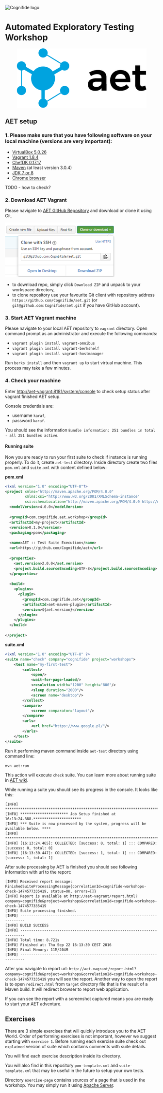 ![Cognifide logo](http://cognifide.github.io/images/cognifide-logo.png)

# Automated Exploratory Testing Workshop
<p align="center">
  <a href="https://github.com/Cognifide/aet" target="_blank">
    <img src="assets/aet-logo-black.png" alt="AET Logo"/>
  </a>
</p>

## AET setup

### 1. Please make sure that you have following software on your local machine (versions are very important):
   * [VirtualBox 5.0.26](https://www.virtualbox.org/wiki/Download_Old_Builds_5_0)
   * [Vagrant 1.8.4](https://www.vagrantup.com/downloads.html)
   * [ChefDK 0.17.17](https://downloads.chef.io/chef-dk/)
   * [Maven](https://maven.apache.org/download.cgi) (at least version 3.0.4)
   * [JDK 7 or 8](http://www.oracle.com/technetwork/java/javase/downloads/jdk7-downloads-1880260.html)
   * [Chrome browser](https://www.google.com/chrome/browser/desktop/)

TODO - how to check?

### 2. Download AET Vagrant
Please navigate to [AET GitHub Repository](https://github.com/Cognifide/aet) and download or clone it using Git.

![Get vagrant](assets/get-vagrant.png)

   * to download repo, simply click `Download ZIP` and unpack to your workspace directory,
   * to clone repository use your favourite Git client with repository address `https://github.com/Cognifide/aet.git` (or `git@github.com:Cognifide/aet.git` if you have GitHub account).

### 3. Start AET Vagrant machine
Please navigate to your local AET repository to `vagrant` directory.
Open command prompt as an administrator and execute the following commands:

   * `vagrant plugin install vagrant-omnibus`
   * `vagrant plugin install vagrant-berkshelf`
   * `vagrant plugin install vagrant-hostmanager`

Run `berks install` and then `vagrant up` to start virtual machine. This process may take a few minutes.

### 4. Check your machine
Enter [http://aet-vagrant:8181/system/console](http://aet-vagrant:8181/system/console) to check setup status after vagrant finished AET setup.

Console credentials are: 

   * username `karaf`, 
   * password `karaf`.

You should see the information `Bundle information: 251 bundles in total - all 251 bundles active`.

#### Running suite

Now you are ready to run your first suite to check if instance is running properly. To do it, create `aet-test` directory.
Inside directory create two files `pom.xml` and `suite.xml` with content defined below:

**pom.xml**
```xml
<?xml version="1.0" encoding="UTF-8"?>
<project xmlns="http://maven.apache.org/POM/4.0.0"
         xmlns:xsi="http://www.w3.org/2001/XMLSchema-instance"
         xsi:schemaLocation="http://maven.apache.org/POM/4.0.0 http://maven.apache.org/xsd/maven-4.0.0.xsd">
  <modelVersion>4.0.0</modelVersion>

  <groupId>com.cognifide.aet.workshop</groupId>
  <artifactId>my-project</artifactId>
  <version>0.1.0</version>
  <packaging>pom</packaging>

  <name>AET :: Test Suite Execution</name>
  <url>https://github.com/Cognifide/aet</url>

  <properties>
    <aet.version>2.0.0</aet.version>
    <project.build.sourceEncoding>UTF-8</project.build.sourceEncoding>
  </properties>

  <build>
    <plugins>
      <plugin>
        <groupId>com.cognifide.aet</groupId>
        <artifactId>aet-maven-plugin</artifactId>
        <version>${aet.version}</version>
      </plugin>
    </plugins>
  </build>

</project>

```

**suite.xml**
```xml
<?xml version="1.0" encoding="UTF-8" ?>
<suite name="check" company="cognifide" project="workshops">
    <test name="my-first-test">
        <collect>
            <open/>
            <wait-for-page-loaded/>
            <resolution width="1200" height="800"/>
            <sleep duration="2000"/>
            <screen name="desktop"/>
        </collect>
        <compare>
            <screen comparator="layout"/>
        </compare>
        <urls>
            <url href="https://www.google.pl/"/>
        </urls>
    </test>
</suite>
```

Run it performing maven command inside `aet-test` directory using command line:

`mvn aet:run`

This action will execute `check` suite. 
You can learn more about running suite in [AET wiki](https://github.com/Cognifide/aet/wiki/RunningSuite).

While running a suite you should see its progress in the console. It looks like this:

```
[INFO] ********************************************************************************
[INFO] ********************** Job Setup finished at 16:13:24.388.**********************
[INFO] *** Suite is now processed by the system, progress will be available below. ****
[INFO] ********************************************************************************
[INFO] [16:13:24.465]: COLLECTED: [success: 0, total: 1] ::: COMPARED: [success: 0, total: 0]
[INFO] [16:13:30.447]: COLLECTED: [success: 1, total: 1] ::: COMPARED: [success: 1, total: 1]
```

After suite processing by AET is finished you should see following information with url to the report:

```
[INFO] Received report message: FinishedSuiteProcessingMessage{correlationId=cognifide-workshops-check-1474577335419, status=OK, errors=[]}
[INFO] Report is available at http://aet-vagrant/report.html?company=cognifide&project=workshops&correlationId=cognifide-workshops-check-1474577335419
[INFO] Suite processing finished.
[INFO] ------------------------------------------------------------------------
[INFO] BUILD SUCCESS
[INFO] ------------------------------------------------------------------------
[INFO] Total time: 8.721s
[INFO] Finished at: Thu Sep 22 16:13:30 CEST 2016
[INFO] Final Memory: 11M/204M
[INFO] ------------------------------------------------------------------------
```

After you navigate to report url: 
`http://aet-vagrant/report.html?company=cognifide&project=workshops&correlationId=cognifide-workshops-check-1474577335419`
you will see the report. Another way to open the report is to open `redirect.html` from `target` directory file that is the result of a Maven build. 
It will redirect browser to report web application. 

If you can see the report with a screenshot captured means you are ready to start your AET adventure.

## Exercises
There are 3 simple exercises that will quickly introduce you to the AET World. 
Order of performing exercises is not important, however we suggest starting with `exercise 1`.
Before running each exercise suite check out `explained` version of suite which contains comments with suite details.

You will find each exercise description inside its directory.

You will also find in this repository `pom-template.xml` and `suite-template.xml` that may be useful in the future to setup your own tests.

Directory `exercise-page` contains sources of a page that is used in the workshop. You may simply run it using [Apache Server](https://httpd.apache.org/download.cgi).